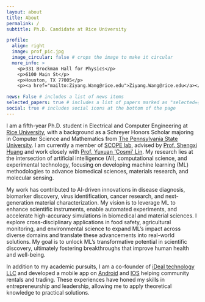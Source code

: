 ```yaml
---
layout: about
title: About
permalink: /
subtitle: Ph.D. Candidate at Rice University

profile:
  align: right
  image: prof_pic.jpg
  image_circular: false # crops the image to make it circular
  more_info: >
    <p>331 Brockman Hall for Physics</p>
    <p>6100 Main St</p>
    <p>Houston, TX 77005</p>
    <p><a href="mailto:Ziyang.Wang@rice.edu">Ziyang.Wang@rice.edu</a></p>

news: False # includes a list of news items
selected_papers: true # includes a list of papers marked as "selected={true}"
social: true # includes social icons at the bottom of the page
---
```


I am a fifth-year Ph.D. student in Electrical and Computer Engineering at [Rice University](https://www.rice.edu/), with a background as a Schreyer Honors Scholar majoring in Computer Science and Mathematics from [The Pennsylvania State University](https://www.psu.edu/). I am currently a member of [SCOPE lab](https://scopelab.rice.edu/), advised by [Prof. Shengxi Huang](https://profiles.rice.edu/faculty/shengxi-huang) and work closely with [Prof. Yuxuan 'Cosmi' Lin](https://engineering.tamu.edu/materials/profiles/lin-yuxuan-cosmi.html). My research lies at the intersection of artificial intelligence (AI), computational science, and experimental technology, focusing on developing machine learning (ML) methodologies to advance biomedical sciences, materials research, and molecular sensing. 

My work has contributed to AI-driven innovations in disease diagnosis, biomarker discovery, virus identification, cancer research, and next-generation material characterization. My vision is to leverage ML to enhance scientific instruments, enable automated experiments, and accelerate high-accuracy simulations in biomedical and material sciences. I explore cross-disciplinary applications in food safety, agricultural monitoring, and environmental science to expand ML’s impact across diverse domains and translate these advancements into real-world solutions. My goal is to unlock ML’s transformative potential in scientific discovery, ultimately fostering breakthroughs that improve human health and well-being.

In addition to my academic pursuits, I am a co-founder of [iDeal technology LLC](https://www.idealtechnology.org/home/) and developed a mobile app on [Android](https://play.google.com/store/apps/details?id=uni.UNI6849AE0) and [IOS](https://apps.apple.com/us/app/ideal%E7%88%B1%E5%85%9C/id1511598159) helping community rentals and trading.  These experiences have honed my skills in entrepreneurship and leadership, allowing me to apply theoretical knowledge to practical solutions.